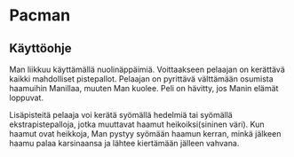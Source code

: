 <h1>Pacman</h1>

<h2>Käyttöohje</h2>

Man liikkuu käyttämällä nuolinäppäimiä. Voittaakseen pelaajan on kerättävä kaikki mahdolliset pistepallot. Pelaajan on pyrittävä välttämään osumista haamuihin Manillaa, muuten Man kuolee. Peli on hävitty, jos Manin elämät loppuvat. 

Lisäpisteitä pelaaja voi kerätä syömällä hedelmiä tai syömällä ekstrapistepalloja, jotka muuttavat haamut heikoiksi(sininen väri). Kun haamut ovat heikkoja, Man pystyy syömään haamun kerran, minkä jälkeen haamu palaa karsinaansa ja lähtee kiertämään jälleen vahvana.
